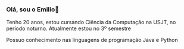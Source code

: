 ### Olá, sou o Emilio👋

Tenho 20 anos, estou cursando Ciência da Computação na USJT, no período noturno. Atualmente estou no 3º semestre

Possuo conhecimento nas linguagens de programação Java e Python

<!--
**oEmailou02/oEmailou02** is a ✨ _special_ ✨ repository because its `README.md` (this file) appears on your GitHub profile.

Here are some ideas to get you started:

- 🔭 I’m currently working on ...
- 🌱 I’m currently learning ...
- 👯 I’m looking to collaborate on ...
- 🤔 I’m looking for help with ...
- 💬 Ask me about ...
- 📫 How to reach me: ...
- 😄 Pronouns: ...
- ⚡ Fun fact: ...
-->
